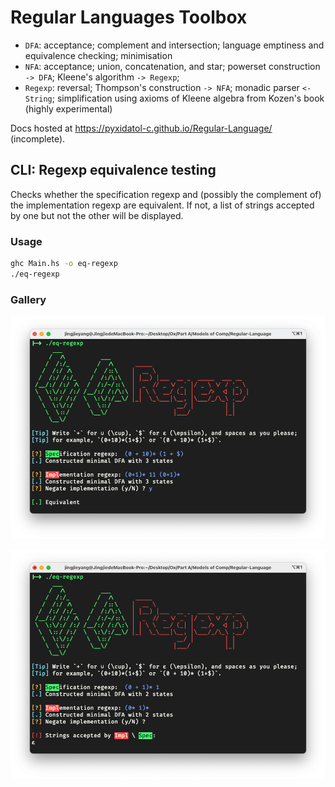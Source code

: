 # Regular Languages Toolbox

* `DFA`: 
  acceptance; 
  complement and intersection;
  language emptiness and equivalence checking;
  minimisation
* `NFA`: 
  acceptance; 
  union, concatenation, and star;
  powerset construction `-> DFA`;
  Kleene's algorithm `-> Regexp`;
* `Regexp`:
  reversal;
  Thompson's construction `-> NFA`;
  monadic parser `<- String`;
  simplification using axioms of Kleene algebra from Kozen's book (highly experimental)

Docs hosted at https://pyxidatol-c.github.io/Regular-Language/ (incomplete).

## CLI: Regexp equivalence testing
Checks whether the specification regexp and (possibly the complement of) the implementation regexp are equivalent.
If not, a list of strings accepted by one but not the other will be displayed.

### Usage
```sh
ghc Main.hs -o eq-regexp
./eq-regexp
```
### Gallery
![Spec and Impl are equivalent](demo-equiv.png)

![Impl accepts empty string but Spec doesn't](demo-fail.png)
